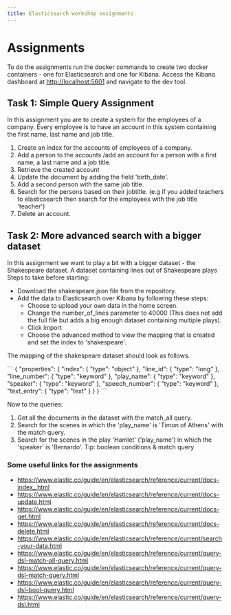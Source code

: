 ```yaml
---
title: Elasticsearch workshop assignments
---
```


Assignments
=====

To do the assignments run the docker commands to create two docker containers - one for Elasticsearch and one for Kibana.
Access the Kibana dashboard at [http://localhost:5601](http://localhost:5601) and navigate to the dev tool.

## Task 1: Simple Query Assignment

In this assignment you are to create a system for the employees of a company. Every employee is to have an account in this system containing the first name, last name and job title.

1. Create an index for the accounts of employees of a company.
2. Add a person to the accounts  /add an account for a person with a first name, a last name and a job title.
3. Retrieve the created account
4. Update the document by adding the field 'birth_date'.
5. Add a second person with the same job title.
6. Search for the persons based on their jobtitle. (e.g if you added teachers to elasticsearch then search for the employees with the job title 'teacher')
7. Delete an account.


## Task 2:  More advanced search with a bigger dataset

In this assignment we want to play a bit with a bigger dataset - the Shakespeare dataset. A dataset containing lines out of Shakespeare plays 
Steps to take before starting:
- Download the shakespeare.json file from the repository.
- Add the data to Elasticsearch over Kibana by following these steps:
  - Choose to upload your own data in the home screen.
  - Change the number_of_lines parameter to 40000 (This does not add the full file but adds a big enough dataset containing multiple plays).
  - Click import
  - Choose the advanced method to view the mapping that is created and set the index to 'shakespeare'.

The mapping of the shakespeare dataset should look as follows.

´´´
{
  "properties": {
    "index": {
      "type": "object"
    },
    "line_id": {
      "type": "long"
    },
    "line_number": {
      "type": "keyword"
    },
    "play_name": {
      "type": "keyword"
    },
    "speaker": {
      "type": "keyword"
    },
    "speech_number": {
      "type": "keyword"
    },
    "text_entry": {
      "type": "text"
    }
  }
}
´´´

Now to the queries:
1. Get all the documents in the dataset with the match_all query.
2. Search for the scenes in which the 'play_name' is 'Timon of Athens' with the match query.
3. Search for the scenes in the play 'Hamlet' ('play_name') in which the 'speaker' is 'Bernardo'. Tip: boolean conditions & match query


### Some useful links for the assignments

- https://www.elastic.co/guide/en/elasticsearch/reference/current/docs-index_.html
- https://www.elastic.co/guide/en/elasticsearch/reference/current/docs-update.html
- https://www.elastic.co/guide/en/elasticsearch/reference/current/docs-get.html
- https://www.elastic.co/guide/en/elasticsearch/reference/current/docs-delete.html
- https://www.elastic.co/guide/en/elasticsearch/reference/current/search-your-data.html
- https://www.elastic.co/guide/en/elasticsearch/reference/current/query-dsl-match-all-query.html
- https://www.elastic.co/guide/en/elasticsearch/reference/current/query-dsl-match-query.html
- https://www.elastic.co/guide/en/elasticsearch/reference/current/query-dsl-bool-query.html
- https://www.elastic.co/guide/en/elasticsearch/reference/current/query-dsl.html
